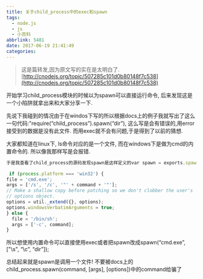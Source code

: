 ```yaml
---
title: 关于child_process中的exec和spawn
tags:
  - node.js
  - js
  - 小百科
abbrlink: 5481
date: 2017-06-19 21:41:49
categories:
---
```


> 这是篇转发,因为原文写的实在是太明白了. [http://cnodejs.org/topic/507285c101d0b80148f7c538](http://cnodejs.org/topic/507285c101d0b80148f7c538)

开始学习child_process模块的时候以为spawn可以直接运行命令, 后来发现这是一个小陷阱就拿出来和大家分享一下.

先说下我碰到的情况由于在windos下写的所以根据docs上的例子我就写出了这么一句代码:"require(“child_process”).spawn(“dir”), 这么写是会有错误的,用error接受到的数据是没有此文件. 而用exec就不会有问题,于是得到了以前的猜想.

大家都知道在linux下, ls命令对应的是一个文件, 而在windows下是做为cmd的内置命令的. 所以像我那样写是会报错.

```js
于是我查看了child_process的源码发现spawn是这样定义的var spawn = exports.spawn = function(file, args, options); 也就是说他传入的应该是一个文件, 例如ping, cmd等. 而exec的源码中有一段这样的代码:

 if (process.platform === 'win32') {
file = 'cmd.exe';
args = ['/s', '/c', '"' + command + '"'];
// Make a shallow copy before patching so we don't clobber the user's
// options object.
options = util._extend({}, options);
options.windowsVerbatimArguments = true;
} else {
  file = '/bin/sh';
  args = ['-c', command];
}
```


所以想使用内置命令可以直接使用exec或者把spawn改成spawn(“cmd.exe”,["\s", “\c”, “dir”]);

总结起来就是spawn是调用一个文件! 不要被docs上的child_process.spawn(command, [args], [options])中的command给骗了
